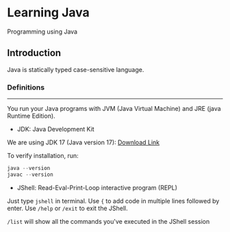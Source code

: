 # Learning Java

Programming using Java

## Introduction

Java is statically typed case-sensitive language.

### Definitions

-------------------
You run your Java programs with JVM (Java Virtual Machine) and JRE (java Runtime Edition).

- JDK: Java Development Kit

We are using JDK 17 (Java version 17): [Download Link](https://java.sun.com)

To verify installation, run:

```powershell
java --version 
javac --version
```

- JShell: Read-Eval-Print-Loop interactive program (REPL)

Just type `jshell` in terminal. Use `{` to add code in multiple lines followed by enter. Use `/help` or `/exit` to exit the JShell.

`/list` will show all the commands you've executed in the JShell session
